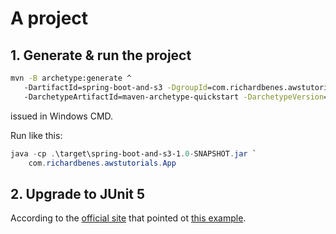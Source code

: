 # A project

## 1. Generate & run the project

```cmd
mvn -B archetype:generate ^
   -DartifactId=spring-boot-and-s3 -DgroupId=com.richardbenes.awstutorials ^
   -DarchetypeArtifactId=maven-archetype-quickstart -DarchetypeVersion=1.4
```

issued in Windows CMD.

Run like this:

```PowerShell
java -cp .\target\spring-boot-and-s3-1.0-SNAPSHOT.jar `
    com.richardbenes.awstutorials.App
```

## 2. Upgrade to JUnit 5

According to the [official site](https://junit.org/junit5/docs/current/user-guide/)
that pointed ot [this example](https://github.com/junit-team/junit5-samples/tree/r5.8.2/junit5-jupiter-starter-maven).
